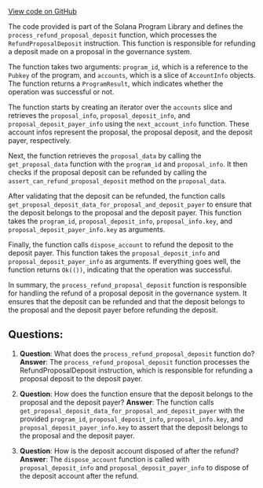 [View code on GitHub](https://github.com/solana-labs/solana-program-library/governance/program/src/processor/process_refund_proposal_deposit.rs)

The code provided is part of the Solana Program Library and defines the `process_refund_proposal_deposit` function, which processes the `RefundProposalDeposit` instruction. This function is responsible for refunding a deposit made on a proposal in the governance system.

The function takes two arguments: `program_id`, which is a reference to the `Pubkey` of the program, and `accounts`, which is a slice of `AccountInfo` objects. The function returns a `ProgramResult`, which indicates whether the operation was successful or not.

The function starts by creating an iterator over the `accounts` slice and retrieves the `proposal_info`, `proposal_deposit_info`, and `proposal_deposit_payer_info` using the `next_account_info` function. These account infos represent the proposal, the proposal deposit, and the deposit payer, respectively.

Next, the function retrieves the `proposal_data` by calling the `get_proposal_data` function with the `program_id` and `proposal_info`. It then checks if the proposal deposit can be refunded by calling the `assert_can_refund_proposal_deposit` method on the `proposal_data`.

After validating that the deposit can be refunded, the function calls `get_proposal_deposit_data_for_proposal_and_deposit_payer` to ensure that the deposit belongs to the proposal and the deposit payer. This function takes the `program_id`, `proposal_deposit_info`, `proposal_info.key`, and `proposal_deposit_payer_info.key` as arguments.

Finally, the function calls `dispose_account` to refund the deposit to the deposit payer. This function takes the `proposal_deposit_info` and `proposal_deposit_payer_info` as arguments. If everything goes well, the function returns `Ok(())`, indicating that the operation was successful.

In summary, the `process_refund_proposal_deposit` function is responsible for handling the refund of a proposal deposit in the governance system. It ensures that the deposit can be refunded and that the deposit belongs to the proposal and the deposit payer before refunding the deposit.
## Questions: 
 1. **Question**: What does the `process_refund_proposal_deposit` function do?
   **Answer**: The `process_refund_proposal_deposit` function processes the RefundProposalDeposit instruction, which is responsible for refunding a proposal deposit to the deposit payer.

2. **Question**: How does the function ensure that the deposit belongs to the proposal and the deposit payer?
   **Answer**: The function calls `get_proposal_deposit_data_for_proposal_and_deposit_payer` with the provided `program_id`, `proposal_deposit_info`, `proposal_info.key`, and `proposal_deposit_payer_info.key` to assert that the deposit belongs to the proposal and the deposit payer.

3. **Question**: How is the deposit account disposed of after the refund?
   **Answer**: The `dispose_account` function is called with `proposal_deposit_info` and `proposal_deposit_payer_info` to dispose of the deposit account after the refund.